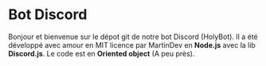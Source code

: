 # Bot Discord
Bonjour et bienvenue sur le dépot git de notre bot Discord (HolyBot). Il a été développé avec amour en MIT licence par MartinDev en **Node.js** avec la lib **Discord.js**. Le code est en **Oriented object** (A peu près).

 
